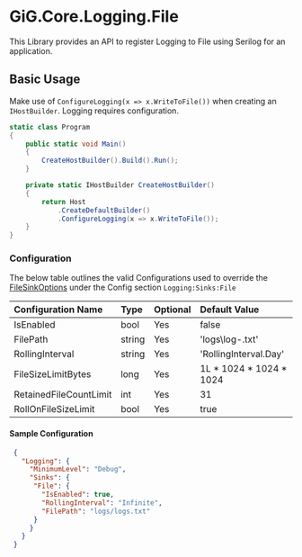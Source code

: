 # GiG.Core.Logging.File

This Library provides an API to register Logging to File using Serilog for an application.

## Basic Usage

Make use of `ConfigureLogging(x => x.WriteToFile())` when creating an `IHostBuilder`. Logging requires configuration.

```csharp
static class Program
{
    public static void Main()
    {
        CreateHostBuilder().Build().Run();
    }

    private static IHostBuilder CreateHostBuilder()
    {
        return Host
            .CreateDefaultBuilder()
            .ConfigureLogging(x => x.WriteToFile());
    }
}
```

### Configuration

The below table outlines the valid Configurations used to override the [FileSinkOptions](../src/GiG.Core.Logging.Sinks.File/Internal/FileSinkOptions.cs) under the Config section `Logging:Sinks:File`

| Configuration Name     | Type   | Optional | Default Value           |
|:-----------------------|:-------|:---------|:------------------------|
| IsEnabled              | bool   | Yes      | false                   |
| FilePath               | string | Yes      | 'logs\\log-.txt'        |
| RollingInterval        | string | Yes      | 'RollingInterval.Day'   |
| FileSizeLimitBytes     | long   | Yes      | 1L * 1024 * 1024 * 1024 |
| RetainedFileCountLimit | int    | Yes      | 31                      |
| RollOnFileSizeLimit    | bool   | Yes      | true                    |

#### Sample Configuration

```json
 {
   "Logging": {
     "MinimumLevel": "Debug",
     "Sinks": {
      "File": {
        "IsEnabled": true, 
        "RollingInterval": "Infinite",
        "FilePath": "logs/logs.txt"
      }
     }
   }
 }
```
